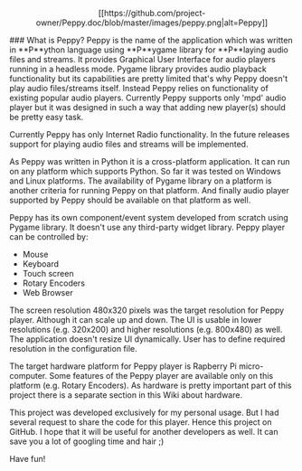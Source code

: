 <p align="center">
[[https://github.com/project-owner/Peppy.doc/blob/master/images/peppy.png|alt=Peppy]]
</p>
### What is Peppy?
Peppy is the name of the application which was written in **P**ython language using **P**ygame library for **P**laying audio files and streams. It provides Graphical User Interface for audio players running in a headless mode. Pygame library provides audio playback functionality but its capabilities are pretty limited that's why Peppy doesn't play audio files/streams itself. Instead Peppy relies on functionality of existing popular audio players. Currently Peppy supports only 'mpd' audio player but it was designed in such a way that adding new player(s) should be pretty easy task.

Currently Peppy has only Internet Radio functionality. In the future releases support for playing audio files and streams will be implemented.

As Peppy was written in Python it is a cross-platform application. It can run on any platform which supports Python. So far it was tested on Windows and Linux platforms. The availability of Pygame library on a platform is another criteria for running Peppy on that platform. And finally audio player supported by Peppy should be available on that platform as well.

Peppy has its own component/event system developed from scratch using Pygame library. It doesn't use any third-party widget library. Peppy player can be controlled by:
* Mouse
* Keyboard
* Touch screen
* Rotary Encoders
* Web Browser

The screen resolution 480x320 pixels was the target resolution for Peppy player. Although it can scale up and down. The UI is usable in lower resolutions (e.g. 320x200) and higher resolutions (e.g. 800x480) as well. The application doesn't resize UI dynamically. User has to define required resolution in the configuration file.

The target hardware platform for Peppy player is Rapberry Pi micro-computer. Some features of the Peppy player are available only on this platform (e.g. Rotary Encoders). As hardware is pretty important part of this project there is a separate section in this Wiki about hardware.

This project was developed exclusively for my personal usage. But I had several request to share the code for this player. Hence this project on GitHub. I hope that it will be useful for another developers as well. It can save you a lot of googling time and hair ;)

Have fun!
